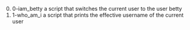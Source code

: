 0) 0-iam_betty a script that switches the current user to the user betty
1) 1-who_am_i  a script that prints the effective username of the current user
